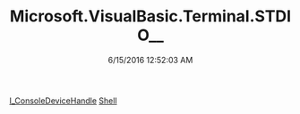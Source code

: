 ﻿---
title: Microsoft.VisualBasic.Terminal.STDIO__
date: 6/15/2016 12:52:03 AM
---

[I_ConsoleDeviceHandle](T-Microsoft.VisualBasic.Terminal.STDIO__.I_ConsoleDeviceHandle.html)
[Shell](T-Microsoft.VisualBasic.Terminal.STDIO__.Shell.html)
